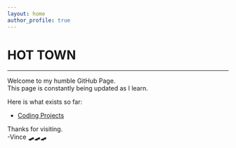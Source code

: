 ```yaml
---
layout: home
author_profile: true
---
```


# HOT TOWN
---
Welcome to my humble GitHub Page.  
This page is constantly being updated as I learn.

Here is what exists so far: 

- [Coding Projects](https://vincanger.github.io/coding_projects/)


Thanks for visiting.  
-Vince
🛹🛹🛹
